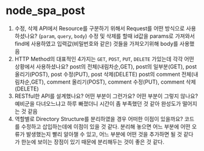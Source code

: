 # node_spa_post
1. 수정, 삭제 API에서 Resource를 구분하기 위해서 Request를 어떤 방식으로 사용하셨나요? (`param`, `query`, `body`)
수정 및 삭제를 할때 id값을 params로 가져와서 find에 사용하였고
입력값(비밀번호와 같은) 것들을 가져오기위해 body를 사용했음
2. HTTP Method의 대표적인 4가지는 `GET`, `POST`, `PUT`, `DELETE` 가있는데 각각 어떤 상황에서 사용하셨나요?
post의 전체(내림차순,GET), post의 일부분(GET), post 올리기(POST), post 수정(PUT), post 삭제(DELETE)
post의 comment 전체(내림차순,GET), comment 올리기(POST), comment 수정(PUT), comment 삭제(DELETE)
3. RESTful한 API를 설계했나요? 어떤 부분이 그런가요? 어떤 부분이 그렇지 않나요?
예비군을 다녀오느냐고 하루 빠졌더니 시간이 좀 부족했던 것 같아 완성도가 떨어지는 것 같음
4. 역할별로 Directory Structure를 분리하였을 경우 어떠한 이점이 있을까요?
코드를 수정하고 삽입하는데에 이점이 있을 것 같다. 분리해 놓으면 어느 부분에 어떤 오류가 발생했는지 빨리 알아챌 수 있고, 어느 부분에
어떤 것을 추가하면 될 것 같다가 한눈에 보이는 장점이 있기 때문에 분리해두는 것이 좋은 것 같다.
